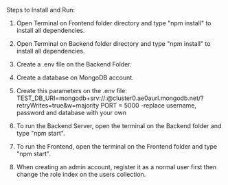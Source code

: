 Steps to Install and Run:

1. Open Terminal on Frontend folder directory and type "npm install" to install all dependencies.

2. Open Terminal on Backend folder directory and type "npm install" to install all dependencies.

3. Create a .env file on the Backend Folder.

4. Create a database on MongoDB account.

5. Create this parameters on the .env file:
      TEST_DB_URI=mongodb+srv://<username>:<password>@cluster0.ae0aurl.mongodb.net/<database>?retryWrites=true&w=majority
      PORT = 5000
                              -replace username, password and database with your own
6. To run the Backend Server, open the terminal on the Backend folder and type "npm start".

7. To run the Frontend, open the terminal on the Frontend folder and type "npm start".

8. When creating an admin account, register it as a normal user first then change the role index on the users collection.
